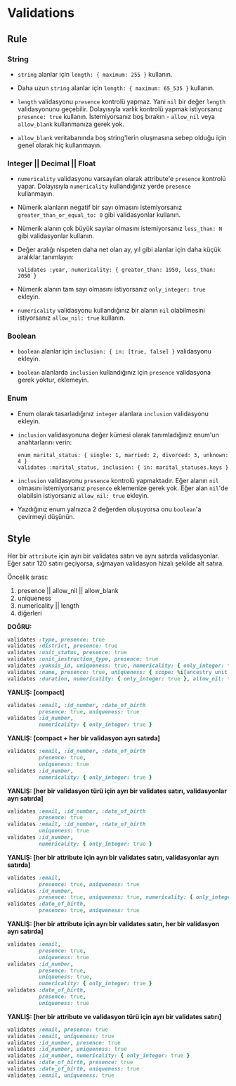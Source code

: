 # Validations

## Rule

### String

- `string` alanlar için `length: { maximum: 255 }` kullanın.

- Daha uzun `string` alanlar için `length: { maximum: 65_535 }` kullanın.

- `length` validasyonu `presence` kontrolü yapmaz. Yani `nil` bir değer `length` validasyonunu geçebilir. Dolayısıyla varlık kontrolü yapmak istiyorsanız `presence: true` kullanın. İstemiyorsanız boş bırakın - `allow_nil` veya `allow_blank` kullanmanıza gerek yok.

- `allow_blank` veritabanında boş string'lerin oluşmasına sebep olduğu için genel olarak hiç kullanmayın.

### Integer || Decimal || Float

- `numericality` validasyonu varsayılan olarak attribute'e `presence` kontrolü yapar. Dolayısıyla `numericality` kullandığınız yerde `presence` kullanmayın.

- Nümerik alanların negatif bir sayı olmasını istemiyorsanız `greater_than_or_equal_to: 0` gibi validasyonlar kullanın.

- Nümerik alanın çok büyük sayılar olmasını istemiyorsanız `less_than: N` gibi validasyonlar kullanın.

- Değer aralığı nispeten daha net olan ay, yıl gibi alanlar için daha küçük aralıklar tanımlayın:

  `validates :year, numericality: { greater_than: 1950, less_than: 2050 }`

- Nümerik alanın tam sayı olmasını istiyorsanız `only_integer: true` ekleyin.

- `numericality` validasyonu kullandığınız bir alanın `nil` olabilmesini istiyorsanız `allow_nil: true` kullanın.

### Boolean

- `boolean` alanlar için `inclusion: { in: [true, false] }` validasyonu ekleyin.

- `boolean` alanlarda `inclusion` kullandığınız için `presence` validasyona gerek yoktur, eklemeyin.

### Enum

- Enum olarak tasarladığınız `integer` alanlara `inclusion` validasyonu ekleyin.

- `inclusion` validasyonuna değer kümesi olarak tanımladığınız enum'un anahtarlarını verin:
  ```
  enum marital_status: { single: 1, married: 2, divorced: 3, unknown: 4 }
  validates :marital_status, inclusion: { in: marital_statuses.keys }
  ```

- `inclusion` validasyonu `presence` kontrolü yapmaktadır. Eğer alanın `nil` olmasını istemiyorsanız `presence` eklemenize gerek yok. Eğer alan `nil`'de olabilsin istiyorsanız `allow_nil: true` ekleyin.

- Yazdığınız enum yalnızca 2 değerden oluşuyorsa onu `boolean`'a çevirmeyi düşünün.


## Style

Her bir `attribute` için ayrı bir validates satırı ve aynı satırda validasyonlar. Eğer satır 120 satırı geçiyorsa, sığmayan validasyon hizalı şekilde alt satıra.

Öncelik sırası:

1. presence || allow_nil || allow_blank
1. uniqueness
1. numericality || length
1. diğerleri

**DOĞRU:**

```ruby
validates :type, presence: true
validates :district, presence: true
validates :unit_status, presence: true
validates :unit_instruction_type, presence: true
validates :yoksis_id, uniqueness: true, numericality: { only_integer: true }
validates :name, presence: true, uniqueness: { scope: %i[ancestry unit_status_id] }
validates :duration, numericality: { only_integer: true }, allow_nil: true
```

**YANLIŞ: [compact]**

```ruby
validates :email, :id_number, :date_of_birth
          presence: true, uniqueness: true
validates :id_number,
          numericality: { only_integer: true }
```

**YANLIŞ: [compact + her bir validasyon ayrı satırda]**

```ruby
validates :email, :id_number, :date_of_birth
          presence: true,
          uniqueness: true
validates :id_number,
          numericality: { only_integer: true }
```

**YANLIŞ: [her bir validasyon türü için ayrı bir validates satırı, validasyonlar ayrı satırda]**

```ruby
validates :email, :id_number, :date_of_birth
          presence: true
validates :email, :id_number, :date_of_birth
          uniqueness: true
validates :id_number,
          numericality: { only_integer: true }
```

**YANLIŞ: [her bir attribute için ayrı bir validates satırı, validasyonlar ayrı satırda]**

```ruby
validates :email,
          presence: true, uniqueness: true
validates :id_number,
          presence: true, uniqueness: true, numericality: { only_integer: true }
validates :date_of_birth,
          presence: true, uniqueness: true
```

**YANLIŞ: [her bir attribute için ayrı bir validates satırı, her bir validasyon ayrı satırda]**

```ruby
validates :email,
          presence: true,
          uniqueness: true
validates :id_number,
          presence: true,
          uniqueness: true,
          numericality: { only_integer: true }
validates :date_of_birth,
          presence: true,
          uniqueness: true
```

**YANLIŞ: [her bir attribute ve validasyon türü için ayrı bir validates satırı]**

```ruby
validates :email, presence: true
validates :email, uniqueness: true
validates :id_number, presence: true
validates :id_number, uniqueness: true
validates :id_number, numericality: { only_integer: true }
validates :date_of_birth, presence: true
validates :date_of_birth, uniqueness: true
validates :email, uniqueness: true
```
